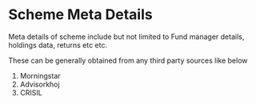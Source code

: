 # Scheme Meta Details

Meta details of scheme include but not limited to Fund manager details, holdings data, returns etc etc. 

These can be generally obtained from any third party sources like below

1. Morningstar
2. Advisorkhoj
3. CRISIL

